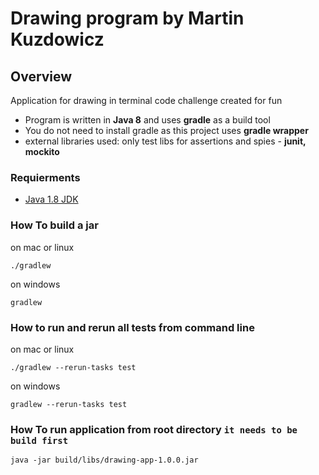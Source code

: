 # Drawing program by Martin Kuzdowicz

## Overview

Application for drawing in terminal
code challenge created for fun

* Program is written in **Java 8** and uses **gradle** as a build tool
* You do not need to install gradle as this project uses **gradle wrapper**
* external libraries used: only test libs for assertions and spies -
    **junit, mockito**

### Requierments
* [Java 1.8 JDK](http://www.oracle.com/technetwork/java/javase/downloads/index.html)


### How To build a jar
on mac or linux

    ./gradlew
on windows

    gradlew
    
### How to run and rerun all tests from command line
on mac or linux

    ./gradlew --rerun-tasks test
    
on windows

    gradlew --rerun-tasks test
### How To run application from root directory `it needs to be build first`

    java -jar build/libs/drawing-app-1.0.0.jar
    
